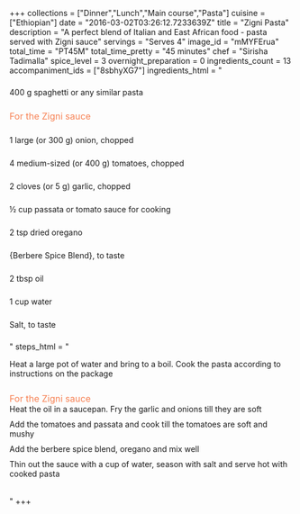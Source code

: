 +++
collections = ["Dinner","Lunch","Main course","Pasta"]
cuisine = ["Ethiopian"]
date = "2016-03-02T03:26:12.7233639Z"
title = "Zigni Pasta"
description = "A perfect blend of Italian and East African food - pasta served with Zigni sauce"
servings = "Serves 4"
image_id = "mMYFErua"
total_time = "PT45M"
total_time_pretty = "45 minutes"
chef = "Sirisha Tadimalla"
spice_level = 3
overnight_preparation = 0
ingredients_count = 13
accompaniment_ids = ["8sbhyXG7"]
ingredients_html = "<ul style='padding-left: 0; list-style: none;'><li itemprop='recipeIngredient' style='margin: 8px 0px;padding: 8px 0px;'>400 g spaghetti or any similar pasta</li><li style='margin: 8px 0px;padding: 8px 0px;'><span style='font-size: medium; color: #f78153;'>For the Zigni sauce</span></li><li itemprop='recipeIngredient' style='margin: 8px 0px;padding: 8px 0px;'>1 large (or 300 g) onion, chopped</li><li itemprop='recipeIngredient' style='margin: 8px 0px;padding: 8px 0px;'>4 medium-sized (or 400 g) tomatoes, chopped</li><li itemprop='recipeIngredient' style='margin: 8px 0px;padding: 8px 0px;'>2 cloves (or 5 g) garlic, chopped</li><li itemprop='recipeIngredient' style='margin: 8px 0px;padding: 8px 0px;'>½ cup passata or tomato sauce for cooking</li><li itemprop='recipeIngredient' style='margin: 8px 0px;padding: 8px 0px;'>2 tsp dried oregano</li><li itemprop='recipeIngredient' style='margin: 8px 0px;padding: 8px 0px;'>{Berbere Spice Blend}, to taste</li><li itemprop='recipeIngredient' style='margin: 8px 0px;padding: 8px 0px;'>2 tbsp oil</li><li itemprop='recipeIngredient' style='margin: 8px 0px;padding: 8px 0px;'>1 cup water</li><li itemprop='recipeIngredient' style='margin: 8px 0px;padding: 8px 0px;'>Salt, to taste</li></ul>"
steps_html = "<ol style='list-style: none inside; padding-left: 0px;'><li style='padding-bottom: 10px;'><i class='step-track-icon fa fa-square-o'></i><span class='step-text' itemprop='recipeInstructions'>Heat a large pot of water and bring to a boil. Cook the pasta according to instructions on the package</span></li><li style='list-style: none; margin: 8px 0px;padding: 8px 0px;'><span style='font-size: medium; color: #f78153;'>For the Zigni sauce</span><ol style='list-style: none inside; padding-left: 0px;'><li style='padding-bottom: 10px;'><i class='step-track-icon fa fa-square-o'></i><span class='step-text' itemprop='recipeInstructions'>Heat the oil in a saucepan. Fry the garlic and onions till they are soft</span></li><li style='padding-bottom: 10px;'><i class='step-track-icon fa fa-square-o'></i><span class='step-text' itemprop='recipeInstructions'>Add the tomatoes and passata and cook till the tomatoes are soft and mushy</span></li><li style='padding-bottom: 10px;'><i class='step-track-icon fa fa-square-o'></i><span class='step-text' itemprop='recipeInstructions'>Add the berbere spice blend, oregano and mix well</span></li><li style='padding-bottom: 10px;'><i class='step-track-icon fa fa-square-o'></i><span class='step-text' itemprop='recipeInstructions'>Thin out the sauce with a cup of water, season with salt and serve hot with cooked pasta</span></li></ol></li></ol>"
+++
